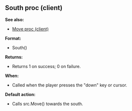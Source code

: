 ## South proc (client)
**See also:**
*   [Move proc (client)](/client/proc/Move)
<!-- -->
**Format:**
*   South()
<!-- -->
**Returns:**
*   Returns 1 on success; 0 on failure.
<!-- -->
**When:**
*   Called when the player presses the \"down\" key or cursor.
<!-- -->
**Default action:**
*   Calls src.Move() towards the south.